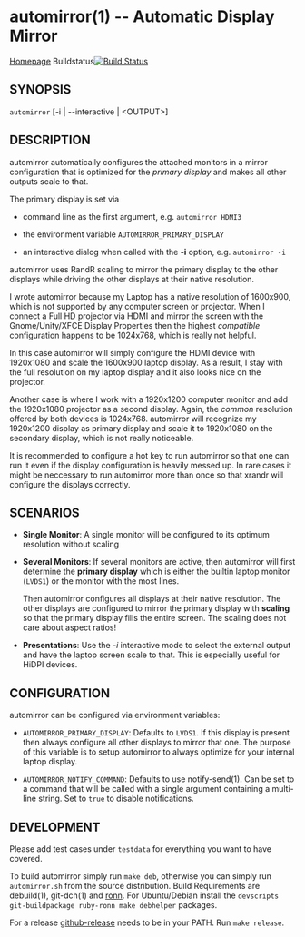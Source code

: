 automirror(1) -- Automatic Display Mirror
=============================================

[Homepage](https://github.com/schlomo/automirror)
Buildstatus[![Build Status](https://semaphoreci.com/api/v1/schlomo/automirror/branches/master/badge.svg)](https://semaphoreci.com/schlomo/automirror)<br>

## SYNOPSIS

`automirror` [-i | --interactive | &lt;OUTPUT&gt;]

## DESCRIPTION

automirror automatically configures the attached monitors in a mirror configuration that is optimized for the _primary display_ and makes all other outputs scale to that.

The primary display is set via

  * command line as the first argument, e.g. `automirror HDMI3`

  * the environment variable `AUTOMIRROR_PRIMARY_DISPLAY`

  * an interactive dialog when called with the **-i** option, e.g. `automirror -i`

automirror uses RandR scaling to mirror the primary display to the other displays while driving the other displays at their native resolution.

I wrote automirror because my Laptop has a native resolution of 1600x900, which is not supported by any computer screen or projector.
When I connect a Full HD projector via HDMI and mirror the screen with the Gnome/Unity/XFCE Display Properties then the highest *compatible* configuration
happens to be 1024x768, which is really not helpful.

In this case automirror will simply configure the HDMI device with 1920x1080 and scale the 1600x900 laptop display. As a result, I stay with the full resolution
on my laptop display and it also looks nice on the projector.

Another case is where I work with a 1920x1200 computer monitor and add the 1920x1080 projector as a second display. Again, the *common* resolution offered by both
devices is 1024x768. automirror will recognize my 1920x1200 display as primary display and scale it to 1920x1080 on the secondary display, which is not really noticeable.

It is recommended to configure a hot key to run automirror so that one can run it even if the display configuration is heavily messed up.
In rare cases it might be neccessary to run automirror more than once so that xrandr will configure the displays correctly.

## SCENARIOS

  * **Single Monitor**:
    A single monitor will be configured to its optimum resolution without scaling

  * **Several Monitors**:
    If several monitors are active, then automirror will first determine the **primary display**
    which is either the builtin laptop monitor (`LVDS1`) or the monitor with the most lines.

    Then automirror configures all displays at their native resolution. The other displays are
    configured to mirror the primary display with **scaling**  so that the primary display fills
    the entire screen. The scaling does not care about aspect ratios!

  * **Presentations**:
    Use the *-i* interactive mode to select the external output and have the laptop screen scale to that. This is especially useful for HiDPI devices.

## CONFIGURATION

automirror can be configured via environment variables:

  * `AUTOMIRROR_PRIMARY_DISPLAY`:
    Defaults to `LVDS1`. If this display is present then always configure all other displays to mirror that one. The purpose of this variable is to setup automirror to always optimize for your internal laptop display.

  * `AUTOMIRROR_NOTIFY_COMMAND`:
    Defaults to use notify-send(1). Can be set to a command that will be called with a single argument containing a multi-line string. Set to `true` to disable notifications.

## DEVELOPMENT

Please add test cases under `testdata` for everything you want to have covered.

To build automirror simply run `make deb`, otherwise you can simply run `automirror.sh` from the source distribution.
Build Requirements are debuild(1), git-dch(1) and [ronn](http://rtomayko.github.io/ronn/). For Ubuntu/Debian install the `devscripts git-buildpackage ruby-ronn make debhelper` packages.

For a release [github-release](https://github.com/c4milo/github-release) needs to be in your PATH. Run `make release`.
